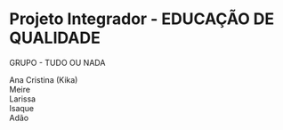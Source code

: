 # Projeto Integrador - EDUCAÇÃO DE QUALIDADE

GRUPO - TUDO OU NADA

Ana Cristina (Kika) <br>
Meire<br>
Larissa<br>
Isaque<br>
Adão<br>
